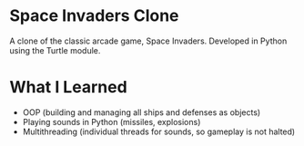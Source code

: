# Space Invaders Clone

A clone of the classic arcade game, Space Invaders. Developed in Python using the Turtle module.

# What I Learned

* OOP (building and managing all ships and defenses as objects)
* Playing sounds in Python (missiles, explosions)
* Multithreading (individual threads for sounds, so gameplay is not halted)
